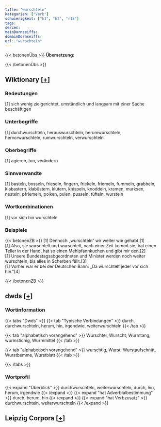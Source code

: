 ```yaml
---
title: "wurschteln"
kategorien: ["Verb"]
schwierigkeit: ["k1", "h2", "r18"]
tags:
series:
mainDornseiffs:
domainDornseiffs:
url: "wurschteln"
---
```


{{< betonenÜbs >}}
**Übersetzung:**  
  
{{< /betonenÜbs >}}

## Wiktionary [[+](https://de.wiktionary.org/wiki/wurschteln)]

### Bedeutungen
[1] sich wenig zielgerichtet, umständlich und langsam mit einer Sache beschäftigen  

### Unterbegriffe
[1] durchwurschteln, herauswurschteln, herumwurschteln, hervorwurschteln, rumwurschteln, verwurschteln  

### Oberbegriffe
[1] agieren, tun, verändern  

### Sinnverwandte
[1] basteln, bosseln, frieseln, fingern, frickeln, friemeln, fummeln, grabbeln, klabastern, klabüstern, klütern, knispeln, knoddeln, kramen, murksen, nesteln, pfriemeln, polken, pulen, pusseln, tüfteln, wursteln  

### Wortkombinationen
[1] vor sich hin wurschteln  

### Beispiele
{{< betonenZB >}}
[1] Dennoch „wurschteln“ wir weiter wie gehabt.[1]  
[1] Also, sie wurschtelt und wurschtelt, nach einer Zeit kommt sie, hat einen Teller in der Hand, hat so einen Mehlpfannkuchen und gibt mir den.[2]  
[1] Unsere Bundestagsabgeordneten und Minister werden noch weiter wurschteln, bis alles in Scherben fällt.[3]  
[1] Vorher war er bei der Deutschen Bahn: „Da wurschtelt jeder vor sich hin."[4]  

{{< /betonenZB >}}


## dwds [[+](https://www.dwds.de/wb/wurschteln)]

### Wortinformation
{{< tabs "Dwds" >}}
{{< tab "Typische Verbindungen" >}}
durch, durchwurschteln, herum, hin, irgendwie, weiterwurschteln
{{< /tab >}}

{{< tab "alphabetisch vorangehend" >}}
Wurschtel, Wurscht, Wurmtang, wurmstichig, Wurmmittel
{{< /tab >}}

{{< tab "alphabetisch vorangehend" >}}
wurschtig, Wurst, Wurstaufschnitt, Wurstbemme, Wurstblatt
{{< /tab >}}

{{< /tabs >}}

### Wortprofil
{{< expand "Überblick" >}} durchwurschteln, weiterwurschteln, durch, hin, herum, irgendwie {{< /expand >}}
{{< expand "hat Adverbialbestimmung" >}} durch, herum, hin {{< /expand >}}
{{< expand "hat Verbzusatz" >}} durchwurschteln, weiterwurschteln {{< /expand >}}

## Leipzig Corpora [[+](https://corpora.uni-leipzig.de/en/res?word=wurschteln&corpusId=deu_newscrawl-public_2018)]

